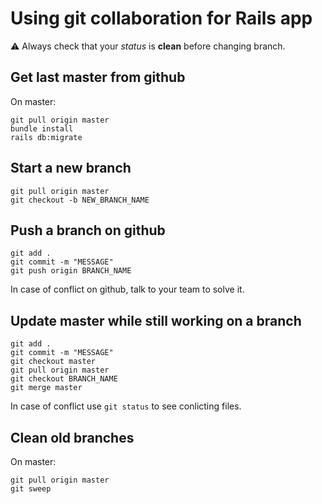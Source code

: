 # Using git collaboration for Rails app

:warning: Always check that your *status* is **clean** before changing branch.

## Get last master from github
On master:
```
git pull origin master
bundle install
rails db:migrate
```

## Start a new branch
```
git pull origin master
git checkout -b NEW_BRANCH_NAME
```

## Push a branch on github
```
git add .
git commit -m "MESSAGE"
git push origin BRANCH_NAME
```
In case of conflict on github, talk to your team to solve it.

## Update master while still working on a branch
```
git add .
git commit -m "MESSAGE"
git checkout master
git pull origin master
git checkout BRANCH_NAME
git merge master
```

In case of conflict use `git status` to see conlicting files.

## Clean old branches
On master:
```
git pull origin master
git sweep
```
